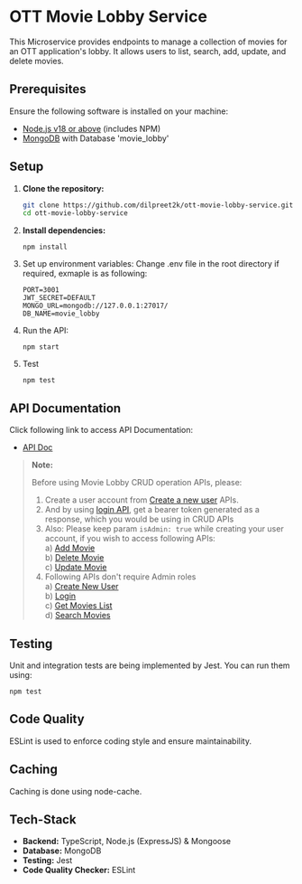 # OTT Movie Lobby Service

This Microservice provides endpoints to manage a collection of movies for an OTT application's lobby. It allows users to list, search, add, update, and delete movies.

## Prerequisites

Ensure the following software is installed on your machine:

- [Node.js v18 or above](https://nodejs.org/) (includes NPM)
- [MongoDB](https://www.mongodb.com/) with Database 'movie_lobby'

## Setup

1. **Clone the repository:**

   ```bash
   git clone https://github.com/dilpreet2k/ott-movie-lobby-service.git
   cd ott-movie-lobby-service
2. **Install dependencies:**
   ```
   npm install
4. Set up environment variables:
   Change .env file in the root directory if required, exmaple is as following:
   ```
   PORT=3001
   JWT_SECRET=DEFAULT
   MONGO_URL=mongodb://127.0.0.1:27017/
   DB_NAME=movie_lobby
6. Run the API:
   ```
   npm start
8. Test
   ```
   npm test
   
## API Documentation
Click following link to access API Documentation:
- [API Doc](https://dilpreet2k.github.io/)

> **Note:**
>
> Before using Movie Lobby CRUD operation APIs, please:
> 1. Create a user account from [Create a new user](https://dilpreet2k.github.io/#api-User-CreateNewUser) APIs.
> 2. And by using [login API](https://dilpreet2k.github.io/#api-User-Login), get a bearer token generated as a response, which you would be using in CRUD APIs
> 3. Also: Please keep param ```isAdmin: true``` while creating your user account, if you wish to access following APIs:  
>   a) [Add Movie](https://dilpreet2k.github.io/#api-Movies-Add_a_movie)  
>   b) [Delete Movie](https://dilpreet2k.github.io/#api-Movies-DeleteMovie)  
>   c) [Update Movie](https://dilpreet2k.github.io/#api-Movies-UpdateMovie)  
> 4. Following APIs don't require Admin roles  
>   a) [Create New User](https://dilpreet2k.github.io/#api-User-CreateNewUser)  
>   b) [Login](https://dilpreet2k.github.io/#api-User-Login)  
>   c) [Get Movies List](https://dilpreet2k.github.io/#api-Movies-Get_Movie_List)  
>   d) [Search Movies](https://dilpreet2k.github.io/#api-Movies-SearchMovies)  
> 


## Testing

Unit and integration tests are being implemented by Jest.
You can run them using:
   ```
   npm test
```

## Code Quality

ESLint is used to enforce coding style and ensure maintainability.

## Caching

Caching is done using node-cache.

## Tech-Stack

- **Backend:** TypeScript, Node.js (ExpressJS) & Mongoose
- **Database:** MongoDB
- **Testing:** Jest
- **Code Quality Checker:** ESLint
